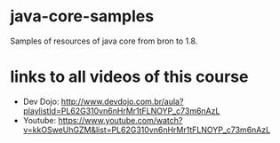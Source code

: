 # java-core-samples
Samples of resources of java core from bron to 1.8.

# links to all videos of this course
- Dev Dojo: http://www.devdojo.com.br/aula?playlistId=PL62G310vn6nHrMr1tFLNOYP_c73m6nAzL
- Youtube: https://www.youtube.com/watch?v=kkOSweUhGZM&list=PL62G310vn6nHrMr1tFLNOYP_c73m6nAzL
